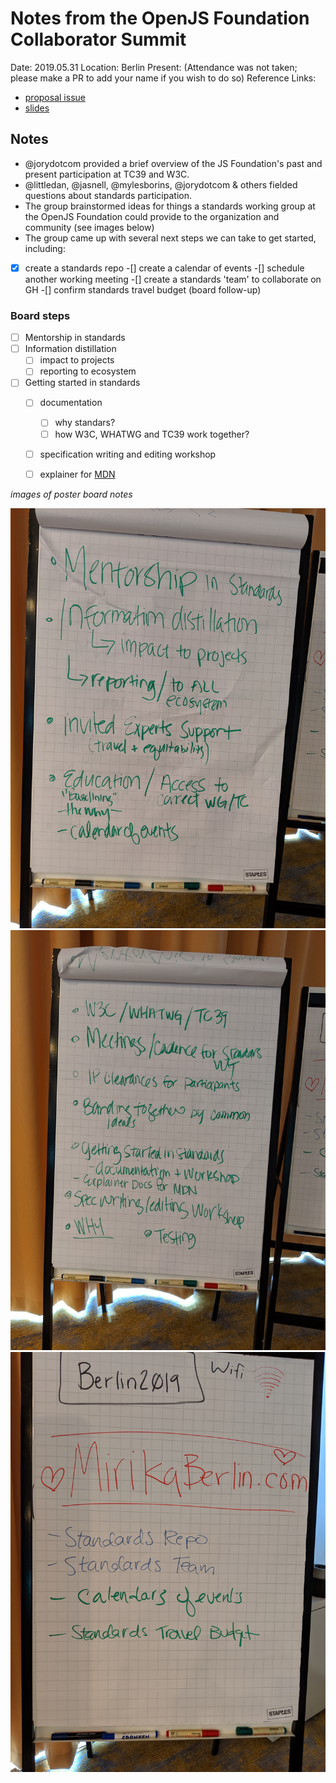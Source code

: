 # Notes from the OpenJS Foundation Collaborator Summit

Date: 2019.05.31
Location: Berlin
Present: (Attendance was not taken; please make a PR to add your name if you wish to do so)
Reference Links:
* [proposal issue](https://github.com/nodejs/open-standards/issues/18)
* [slides](https://docs.google.com/presentation/d/1tW7y1G0XYrIzujS_u82WWU9iO8-H2gWZODJQUmfnF7w/edit)

## Notes

* @jorydotcom provided a brief overview of the JS Foundation's past and present participation at TC39 and W3C.
* @littledan, @jasnell, @mylesborins, @jorydotcom & others fielded questions about standards participation.
* The group brainstormed ideas for things a standards working group at the OpenJS Foundation could provide to the organization and community (see images below)
* The group came up with several next steps we can take to get started, including:

-[x] create a standards repo
-[] create a calendar of events 
-[] schedule another working meeting
-[] create a standards 'team' to collaborate on GH
-[] confirm standards travel budget (board follow-up)

### Board steps

- [ ] Mentorship in standards
- [ ] Information distillation
  - [ ] impact to projects
  - [ ] reporting to ecosystem
- [ ] Getting started in standards
  - [ ] documentation
      - [ ] why standars?
      - [ ] how W3C, WHATWG and TC39 work together?
  - [ ] specification writing and editing workshop
  - [ ] explainer for [MDN](https://mdn.dev/)


*images of poster board notes*

![poster1](../img/poster1.jpg)
![poster2](../img/poster2.jpg)
![poster3](../img/poster3.jpg)